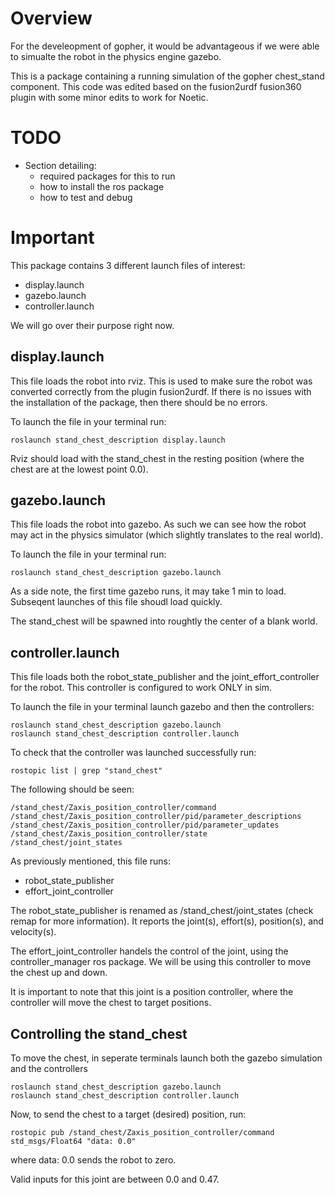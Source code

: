 # Overview

For the develeopment of gopher, it would be advantageous if we were able to simualte the robot in the physics engine gazebo.

This is a package containing a running simulation of the gopher chest_stand component. This code was edited based on the fusion2urdf fusion360 plugin with some minor edits to work for Noetic.

# TODO

- Section detailing:
    - required packages for this to run
    - how to install the ros package
    - how to test and debug

# Important

This package contains 3 different launch files of interest:
- display.launch
- gazebo.launch
- controller.launch

We will go over their purpose right now.

## display.launch

This file loads the robot into rviz. This is used to make sure the robot was converted correctly from the plugin fusion2urdf. If there is no issues with the installation of the package, then there should be no errors.

To launch the file in your terminal run:

```
roslaunch stand_chest_description display.launch
```

Rviz should load with the stand_chest in the resting position (where the chest are at the lowest point 0.0).

## gazebo.launch

This file loads the robot into gazebo. As such we can see how the robot may act in the physics simulator (which slightly translates to the real world).

To launch the file in your terminal run:

```
roslaunch stand_chest_description gazebo.launch
```

As a side note, the first time gazebo runs, it may take 1 min to load. Subseqent launches of this file shoudl load quickly. 

The stand_chest will be spawned into roughtly the center of a blank world.

## controller.launch

This file loads both the robot_state_publisher and the joint_effort_controller for the robot. This controller is configured to work ONLY in sim. 

To launch the file in your terminal launch gazebo and then the controllers:

```
roslaunch stand_chest_description gazebo.launch
roslaunch stand_chest_description controller.launch
```

To check that the controller was launched successfully run:

```
rostopic list | grep "stand_chest"
```

The following should be seen:

```
/stand_chest/Zaxis_position_controller/command
/stand_chest/Zaxis_position_controller/pid/parameter_descriptions
/stand_chest/Zaxis_position_controller/pid/parameter_updates
/stand_chest/Zaxis_position_controller/state
/stand_chest/joint_states
```

As previously mentioned, this file runs:
- robot_state_publisher
- effort_joint_controller

The robot_state_publisher is renamed as /stand_chest/joint_states (check remap for more information). It reports the joint(s), effort(s), position(s), and velocity(s).

The effort_joint_controller handels the control of the joint, using the controller_manager ros package. We will be using this controller to move the chest up and down.

It is important to note that this joint is a position controller, where the controller will move the chest to target positions. 

## Controlling the stand_chest

To move the chest, in seperate terminals launch both the gazebo simulation and the controllers

```
roslaunch stand_chest_description gazebo.launch
roslaunch stand_chest_description controller.launch
```

Now, to send the chest to a target (desired) position, run:

```
rostopic pub /stand_chest/Zaxis_position_controller/command std_msgs/Float64 "data: 0.0" 
```

where data: 0.0 sends the robot to zero. 

Valid inputs for this joint are between 0.0 and 0.47.  
